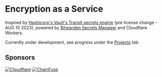 # Encryption as a Service

Inspired by [Hashicorp's Vault's Transit secrets engine](https://developer.hashicorp.com/vault/docs/v1.14.x/secrets/transit) (pre license change - AUG 10 2023), powered by [Bitwarden Secrets Manager](https://bitwarden.com/products/secrets-manager/) and Cloudflare Workers.

Currently under development, see progress under the [Projects](https://github.com/autosec-network/eaas/projects) tab.

## Sponsors

[![Cloudflare](https://github.com/Cloudflare.png?size=90)](https://www.cloudflare.com/developer-expert-program/)
[![ChainFuse](https://github.com/ChainFuse.png?size=90)](https://github.com/ChainFuse)
